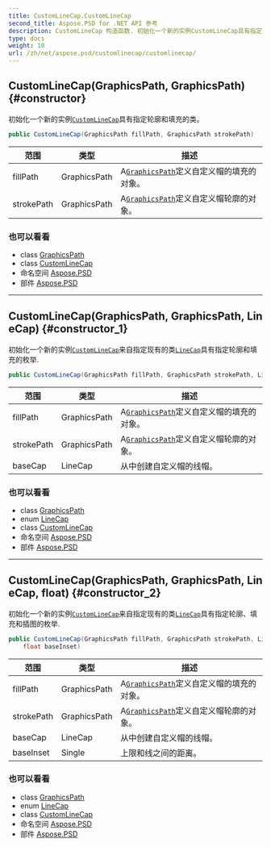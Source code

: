 ```yaml
---
title: CustomLineCap.CustomLineCap
second_title: Aspose.PSD for .NET API 参考
description: CustomLineCap 构造函数. 初始化一个新的实例CustomLineCap具有指定轮廓和填充的类
type: docs
weight: 10
url: /zh/net/aspose.psd/customlinecap/customlinecap/
---
```

## CustomLineCap(GraphicsPath, GraphicsPath) {#constructor}

初始化一个新的实例[`CustomLineCap`](../)具有指定轮廓和填充的类。

```csharp
public CustomLineCap(GraphicsPath fillPath, GraphicsPath strokePath)
```

| 范围 | 类型 | 描述 |
| --- | --- | --- |
| fillPath | GraphicsPath | A[`GraphicsPath`](../../graphicspath/)定义自定义帽的填充的对象。 |
| strokePath | GraphicsPath | A[`GraphicsPath`](../../graphicspath/)定义自定义帽轮廓的对象。 |

### 也可以看看

* class [GraphicsPath](../../graphicspath/)
* class [CustomLineCap](../)
* 命名空间 [Aspose.PSD](../../customlinecap/)
* 部件 [Aspose.PSD](../../../)

---

## CustomLineCap(GraphicsPath, GraphicsPath, LineCap) {#constructor_1}

初始化一个新的实例[`CustomLineCap`](../)来自指定现有的类[`LineCap`](../../linecap/)具有指定轮廓和填充的枚举.

```csharp
public CustomLineCap(GraphicsPath fillPath, GraphicsPath strokePath, LineCap baseCap)
```

| 范围 | 类型 | 描述 |
| --- | --- | --- |
| fillPath | GraphicsPath | A[`GraphicsPath`](../../graphicspath/)定义自定义帽的填充的对象。 |
| strokePath | GraphicsPath | A[`GraphicsPath`](../../graphicspath/)定义自定义帽轮廓的对象。 |
| baseCap | LineCap | 从中创建自定义帽的线帽。 |

### 也可以看看

* class [GraphicsPath](../../graphicspath/)
* enum [LineCap](../../linecap/)
* class [CustomLineCap](../)
* 命名空间 [Aspose.PSD](../../customlinecap/)
* 部件 [Aspose.PSD](../../../)

---

## CustomLineCap(GraphicsPath, GraphicsPath, LineCap, float) {#constructor_2}

初始化一个新的实例[`CustomLineCap`](../)来自指定现有的类[`LineCap`](../../linecap/)具有指定轮廓、填充和插图的枚举.

```csharp
public CustomLineCap(GraphicsPath fillPath, GraphicsPath strokePath, LineCap baseCap, 
    float baseInset)
```

| 范围 | 类型 | 描述 |
| --- | --- | --- |
| fillPath | GraphicsPath | A[`GraphicsPath`](../../graphicspath/)定义自定义帽的填充的对象。 |
| strokePath | GraphicsPath | A[`GraphicsPath`](../../graphicspath/)定义自定义帽轮廓的对象。 |
| baseCap | LineCap | 从中创建自定义帽的线帽。 |
| baseInset | Single | 上限和线之间的距离。 |

### 也可以看看

* class [GraphicsPath](../../graphicspath/)
* enum [LineCap](../../linecap/)
* class [CustomLineCap](../)
* 命名空间 [Aspose.PSD](../../customlinecap/)
* 部件 [Aspose.PSD](../../../)


